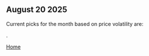 <h2>August 20 2025</h2>
<P>Current picks for the month based on price volatility are:</p>
<p>.</p>
<a href=..\..>Home</a>
